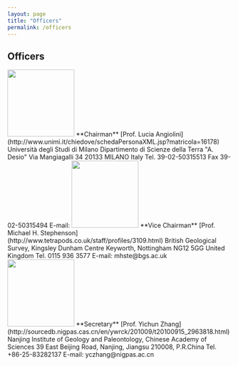 ```yaml
---
layout: page
title: "Officers"
permalink: /officers
---
```

## Officers

<img src="https://stratigraphy.org/subcommission-permian/images/Prof. Angiolini Lucia.jpg" alt="" style="width:150px" />  
**Chairman**  
[Prof. Lucia Angiolini](http://www.unimi.it/chiedove/schedaPersonaXML.jsp?matricola=16178)  
Università degli Studi di Milano  
Dipartimento di Scienze della Terra "A. Desio"  
Via Mangiagalli 34  
20133 MILANO Italy  
Tel. 39-02-50315513  
Fax  39-02-50315494  
E-mail: <lucia.angiolini@unimi.it>  

<img src="https://stratigraphy.org/subcommission-permian/images/Prof. Michael H. Stephenson.jpg" alt="" style="width:150px" />  
**Vice Chairman**
[Prof. Michael H. Stephenson](http://www.tetrapods.co.uk/staff/profiles/3109.html) 
British Geological Survey, Kingsley Dunham Centre 
Keyworth, Nottingham NG12 5GG 
United Kingdom 
Tel. 0115 936 3577 
E-mail: mhste@bgs.ac.uk 

<img src="https://stratigraphy.org/subcommission-permian/images/Prof. Yichun Zhang.jpg" alt="" style="width:150px" />  
**Secretary**
[Prof. Yichun Zhang](http://sourcedb.nigpas.cas.cn/en/ywrck/201009/t20100915_2963818.html) 
Nanjing Institute of Geology and Paleontology, Chinese Academy of Sciences 
39 East Beijing Road, Nanjing, Jiangsu 210008, P.R.China 
Tel. +86-25-83282137 
E-mail: yczhang@nigpas.ac.cn 
